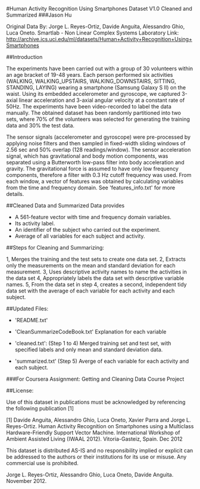 #Human Activity Recognition Using Smartphones Dataset V1.0 Cleaned and Summarized
###Jason Hu

Original Data By:
Jorge L. Reyes-Ortiz, Davide Anguita, Alessandro Ghio, Luca Oneto.
Smartlab - Non Linear Complex Systems Laboratory
Link: http://archive.ics.uci.edu/ml/datasets/Human+Activity+Recognition+Using+Smartphones

##Introduction

The experiments have been carried out with a group of 30 volunteers within an age bracket of 19-48 years. Each person performed six activities (WALKING, WALKING_UPSTAIRS, WALKING_DOWNSTAIRS, SITTING, STANDING, LAYING) wearing a smartphone (Samsung Galaxy S II) on the waist. Using its embedded accelerometer and gyroscope, we captured 3-axial linear acceleration and 3-axial angular velocity at a constant rate of 50Hz. The experiments have been video-recorded to label the data manually. The obtained dataset has been randomly partitioned into two sets, where 70% of the volunteers was selected for generating the training data and 30% the test data. 

The sensor signals (accelerometer and gyroscope) were pre-processed by applying noise filters and then sampled in fixed-width sliding windows of 2.56 sec and 50% overlap (128 readings/window). The sensor acceleration signal, which has gravitational and body motion components, was separated using a Butterworth low-pass filter into body acceleration and gravity. The gravitational force is assumed to have only low frequency components, therefore a filter with 0.3 Hz cutoff frequency was used. From each window, a vector of features was obtained by calculating variables from the time and frequency domain. See 'features_info.txt' for more details. 

##Cleaned Data and Summarized Data provides
- A 561-feature vector with time and frequency domain variables. 
- Its activity label. 
- An identifier of the subject who carried out the experiment.
- Average of all variables for each subject and activity. 

##Steps for Cleaning and Summarizing:

1, Merges the training and the test sets to create one data set.
2, Extracts only the measurements on the mean and standard deviation for each measurement.
3, Uses descriptive activity names to name the activities in the data set
4, Appropriately labels the data set with descriptive variable names.
5, From the data set in step 4, creates a second, independent tidy data set with the average     of each variable for each activity and each subject.


##Updated Files:


- 'README.txt'

- 'CleanSummarizeCodeBook.txt' Explanation for each variable

- 'cleaned.txt': (Step 1 to 4) Merged training set and test set, with specified labels and only mean and standard deviation data.

- 'summarized.txt' (Step 5) Averge of each variable for each activity and each subject.


###For Coursera Assignment: Getting and Cleaning Data Course Project


##License:

Use of this dataset in publications must be acknowledged by referencing the following publication [1] 

[1] Davide Anguita, Alessandro Ghio, Luca Oneto, Xavier Parra and Jorge L. Reyes-Ortiz. Human Activity Recognition on Smartphones using a Multiclass Hardware-Friendly Support Vector Machine. International Workshop of Ambient Assisted Living (IWAAL 2012). Vitoria-Gasteiz, Spain. Dec 2012

This dataset is distributed AS-IS and no responsibility implied or explicit can be addressed to the authors or their institutions for its use or misuse. Any commercial use is prohibited.

Jorge L. Reyes-Ortiz, Alessandro Ghio, Luca Oneto, Davide Anguita. November 2012.